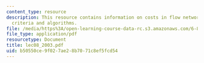 ```yaml
---
content_type: resource
description: This resource contains information on costs in flow networks, optimality
  criteria and algorithms.
file: /media/https%3A/open-learning-course-data-rc.s3.amazonaws.com/6-854j-advanced-algorithms-fall-2005/b50550ce9f027ae28b7071c8ef5fcd54_lec08_2003.pdf
file_type: application/pdf
resourcetype: Document
title: lec08_2003.pdf
uid: b50550ce-9f02-7ae2-8b70-71c8ef5fcd54
---
```

